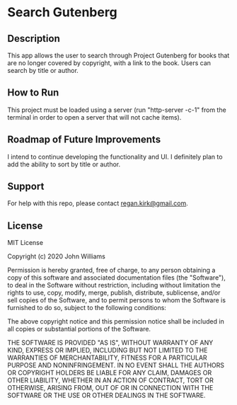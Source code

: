 # Search Gutenberg
 
<h2>Description</h2>

This app allows the user to search through Project Gutenberg for books that are no longer covered by copyright, with a link to the book. Users can search by title or author.

<h2>How to Run</h2>

This project must be loaded using a server (run "http-server -c-1" from the terminal in order to open a server that will not cache items).

<h2>Roadmap of Future Improvements</h2>

I intend to continue developing the functionality and UI. I definitely plan to add the ability to sort by title or author.

<h2>Support</h2>

For help with this repo, please contact regan.kirk@gmail.com.

<h2>License</h2>

MIT License

Copyright (c) 2020 John Williams

Permission is hereby granted, free of charge, to any person obtaining a copy
of this software and associated documentation files (the "Software"), to deal
in the Software without restriction, including without limitation the rights
to use, copy, modify, merge, publish, distribute, sublicense, and/or sell
copies of the Software, and to permit persons to whom the Software is
furnished to do so, subject to the following conditions:

The above copyright notice and this permission notice shall be included in all
copies or substantial portions of the Software.

THE SOFTWARE IS PROVIDED "AS IS", WITHOUT WARRANTY OF ANY KIND, EXPRESS OR
IMPLIED, INCLUDING BUT NOT LIMITED TO THE WARRANTIES OF MERCHANTABILITY,
FITNESS FOR A PARTICULAR PURPOSE AND NONINFRINGEMENT. IN NO EVENT SHALL THE
AUTHORS OR COPYRIGHT HOLDERS BE LIABLE FOR ANY CLAIM, DAMAGES OR OTHER
LIABILITY, WHETHER IN AN ACTION OF CONTRACT, TORT OR OTHERWISE, ARISING FROM,
OUT OF OR IN CONNECTION WITH THE SOFTWARE OR THE USE OR OTHER DEALINGS IN THE
SOFTWARE.
